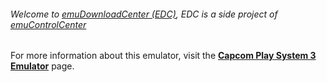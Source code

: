 ###### Welcome to [emuDownloadCenter (EDC)](https://github.com/PhoenixInteractiveNL/emuDownloadCenter/wiki/), EDC is a side project of [emuControlCenter](https://github.com/PhoenixInteractiveNL/emuControlCenter/wiki/)

For more information about this emulator, visit the [**Capcom Play System 3 Emulator**](https://github.com/PhoenixInteractiveNL/emuDownloadCenter/wiki/Emulator-cps3emulator#menu) page.

